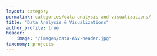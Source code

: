 ```yaml
---
layout: category
permalink: categories/data-analysis-and-visualizations/
title: "Data Analysis & Visualizations"
author_profile: true
header:
    image: "/images/data-A&V-header.jpg"
taxonomy: projects
---
```


